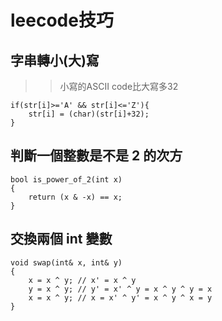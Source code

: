 # leecode技巧
## 字串轉小(大)寫
>> 小寫的ASCII code比大寫多32
```
if(str[i]>='A' && str[i]<='Z'){
    str[i] = (char)(str[i]+32);
}
```
## 判斷一個整數是不是 2 的次方
```
bool is_power_of_2(int x)  
{  
    return (x & -x) == x;  
}  
```
##  交換兩個 int 變數 
```
void swap(int& x, int& y)  
{  
    x = x ^ y; // x' = x ^ y  
    y = x ^ y; // y' = x' ^ y = x ^ y ^ y = x  
    x = x ^ y; // x = x' ^ y' = x ^ y ^ x = y  
} 
```
